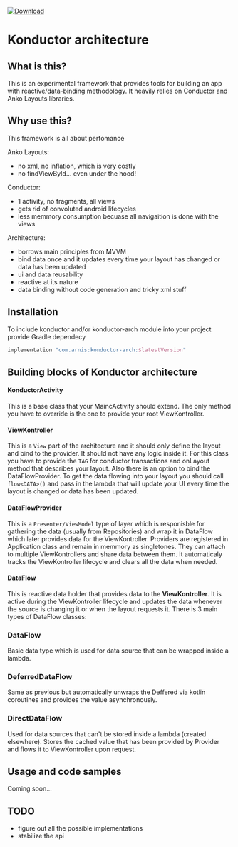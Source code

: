 [ ![Download](https://api.bintray.com/packages/arnis71/maven/konductor-arch/images/download.svg) ](https://bintray.com/arnis71/maven/konductor-arch/_latestVersion)

# Konductor architecture

## What is this?

This is an experimental framework that provides tools for building an app with reactive/data-binding methodology. It heavily relies on Conductor and Anko Layouts libraries.

## Why use this?

This framework is all about perfomance 

Anko Layouts:
 - no xml, no inflation, which is very costly
 - no findViewById... even under the hood!
 
 Conductor:
 - 1 activity, no fragments, all views
 - gets rid of convoluted android lifecycles
 - less memmory consumption becuase all navigaition is done with the views
 
 Architecture:
 - borrows main principles from MVVM
 - bind data once and it updates every time your layout has changed or data has been updated
 - ui and data reusability
 - reactive at its nature
 - data binding without code generation and tricky xml stuff

## Installation

To include konductor and/or konductor-arch module into your project provide Gradle dependecy
```gradle
implementation "com.arnis:konductor-arch:$latestVersion"
```

## Building blocks of Konductor architecture

#### KonductorActivity

This is a base class that your MaincActivity should extend. The only method you have to override is the one to provide your root ViewKontroller.

#### ViewKontroller

This is a `View` part of the architecture and it should only define the layout and bind to the provider. It should not have any logic inside it. For this class you have to provide the `TAG` for conductor transactions and onLayout method that describes your layout. Also there is an option to bind the DataFlowProvider. To get the data flowing into your layout you should call `flow<DATA>()` and pass in the lambda that will update your UI every time the layout is changed or data has been updated.

#### DataFlowProvider

This is a `Presenter/ViewModel` type of layer which is responisble for gathering the data (usually from Repositories) and wrap it in DataFlow which later provides data for the ViewKontroller. Providers are registered in Application class and remain in memmory as singletones. They can attach to multiple ViewKontrollers and share data between them. It automaticaly tracks the ViewKontroller lifecycle and clears all the data when needed.

#### DataFlow

This is reactive data holder that provides data to the **ViewKontroller**. It is active during the ViewKontroller lifecycle and updates the data whenever the source is changing it or when the layout requests it. There is 3 main types of DataFlow classes:

### DataFlow

Basic data type which is used for data source that can be wrapped inside a lambda.

### DeferredDataFlow

Same as previous but automatically unwraps the Deffered via kotlin coroutines and provides the value asynchronously.

### DirectDataFlow

Used for data sources that can't be stored inside a lambda (created elsewhere). Stores the cached value that has been provided by Provider and flows it to ViewKontroller upon request.

## Usage and code samples

Coming soon...

## TODO
- figure out all the possible implementations
- stabilize the api
